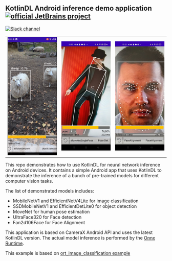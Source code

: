 ##  KotlinDL Android inference demo application [![official JetBrains project](http://jb.gg/badges/incubator.svg)](https://confluence.jetbrains.com/display/ALL/JetBrains+on+GitHub)

[![Slack channel](https://img.shields.io/badge/chat-slack-green.svg?logo=slack)](https://kotlinlang.slack.com/messages/kotlindl/)

||||
| ---------- | ----------- | ----------- |
| <img src="./readme_materials/sheeps.png" alt="sheeps" width="200"/>      |    <img src="./readme_materials/pose.jpg" alt="pose" width="200"/>    | <img src="./readme_materials/face.jpg" alt="face" width="200"/> |


This repo demonstrates how to use KotlinDL for neural network inference on Android devices.
It contains a simple Android app that uses KotlinDL to demonstrate the inference of a bunch of pre-trained models for different computer vision tasks.

The list of demonstrated models includes:
* MobileNetV1 and EfficientNetV4Lite for image classification
* SSDMobileNetV1 and EfficientDetLite0 for object detection
* MoveNet for human pose estimation
* UltraFace320 for Face detection
* Fan2d106Face for Face Alignment

This application is based on CameraX Android API and uses the latest KotlinDL version.
The actual model inference is performed by the [Onnx Runtime](https://github.com/microsoft/onnxruntime).

This example is based on [ort_image_classification example](https://github.com/guoyu-wang/ort_image_classification_android)
